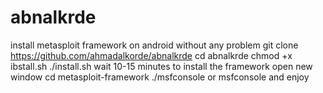 # abnalkrde
install metasploit framework on android without any problem 
git clone https://github.com/ahmadalkorde/abnalkrde
cd abnalkrde 
chmod +x ibstall.sh 
./install.sh
wait 10-15 minutes to install the framework
open new window
cd metasploit-framework 
./msfconsole or msfconsole 
and enjoy
